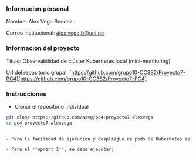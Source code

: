 ### Informacion personal

Nombre: Alex Vega Bendezu

Correo institucional: alex.vega.b@uni.pe

### Informacion del proyecto

Titulo: Observabilidad de clúster Kubernetes local (mini-monitoring)

Url del repositorio grupal: [https://github.com/grupo10-CC3S2/Proyecto7-PC4](https://github.com/grupo10-CC3S2/Proyecto7-PC4)



### Instrucciones

- Clonar el repositorio individual

```sh
git clone https://github.com/axvg/pc4-proyecto7-alexvega
cd pc4-proyecto7-alexvega
    ```

- Para la facilidad de ejecucion y despliegue de pods de Kubernetes se puede usar Makefile.

- Para el **sprint 1**, se debe ejecutar:
